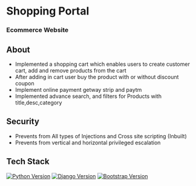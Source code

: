 
# Shopping Portal
### Ecommerce Website


## About
* Implemented a shopping cart which enables users to create customer
cart, add and remove products from the cart
* After adding in cart user buy the product with or without discount coupon
* Implement online payment getway strip and paytm
* Implemented advance search, and filters for Products with title,desc,category

## Security
* Prevents from All types of Injections and Cross site scripting (Inbuilt)
* Prevents from vertical and horizontal privileged escalation

## Tech Stack
[![Python Version](https://img.shields.io/badge/python-3.8-brightgreen.svg)](https://python.org)
[![Django Version](https://img.shields.io/badge/django-3.2-brightgreen.svg)](https://djangoproject.com)
[![Bootstrap Version](https://img.shields.io/badge/bootstrap-4.5-5555ff)](http://getbootstrap.com)
